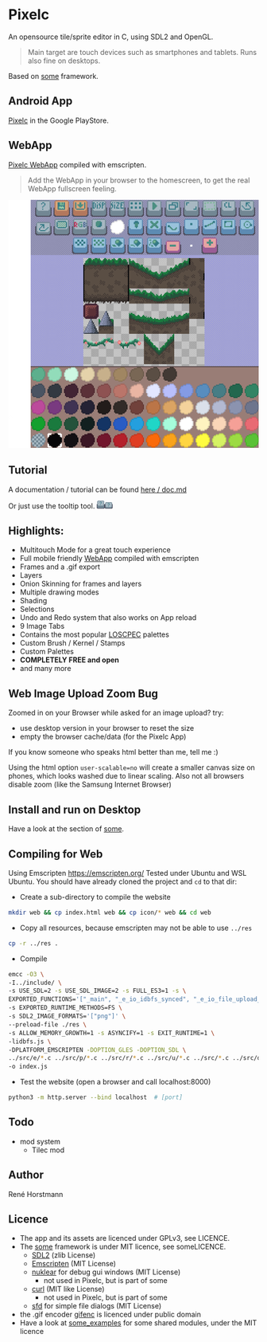 # Pixelc
An opensource tile/sprite editor in C, using SDL2 and OpenGL.

> Main target are touch devices such as smartphones and tablets.
> Runs also fine on desktops.

Based on [some](https://github.com/renehorstmann/some) framework.

## Android App
[Pixelc](https://play.google.com/store/apps/details?id=de.horsimann.pixelc) in the Google PlayStore.

## WebApp
[Pixelc WebApp](https://renehorstmann.github.io/pixelc) compiled with emscripten.

> Add the WebApp in your browser to the homescreen, to get the real WebApp fullscreen feeling.

![example_image](example.png)

## Tutorial
A documentation / tutorial can be found [here / doc.md](doc.md)

Or just use the tooltip tool. ![img](res/button_tooltip.png)

## Highlights:
- Multitouch Mode for a great touch experience
- Full mobile friendly [WebApp](https://renehorstmann.github.io/pixelc) compiled with emscripten
- Frames and a .gif export
- Layers
- Onion Skinning for frames and layers
- Multiple drawing modes
- Shading
- Selections
- Undo and Redo system that also works on App reload
- 9 Image Tabs
- Contains the most popular [LOSCPEC](https://lospec.com/palette-list) palettes
- Custom Brush / Kernel / Stamps
- Custom Palettes
- **COMPLETELY FREE and open**
- and many more

## Web Image Upload Zoom Bug
Zoomed in on your Browser while asked for an image upload?
try:
- use desktop version in your browser to reset the size
- empty the browser cache/data (for the Pixelc App)

If you know someone who speaks html better than me, tell me :)

Using the html option `user-scalable=no` will create a smaller canvas size on phones, which looks washed due to linear scaling. 
Also not all browsers disable zoom (like the Samsung Internet Browser)

## Install and run on Desktop
Have a look at the section of [some](https://github.com/renehorstmann/some).


## Compiling for Web
Using Emscripten https://emscripten.org/
Tested under Ubuntu and WSL Ubuntu.
You should have already cloned the project and `cd` to that dir:

- Create a sub-directory to compile the website
```sh
mkdir web && cp index.html web && cp icon/* web && cd web
```

- Copy all resources, because emscripten may not be able to use `../res`
```sh
cp -r ../res .
```

- Compile
```sh
emcc -O3 \
-I../include/ \
-s USE_SDL=2 -s USE_SDL_IMAGE=2 -s FULL_ES3=1 -s \
EXPORTED_FUNCTIONS='["_main", "_e_io_idbfs_synced", "_e_io_file_upload_done"]' \
-s EXPORTED_RUNTIME_METHODS=FS \
-s SDL2_IMAGE_FORMATS='["png"]' \
--preload-file ./res \
-s ALLOW_MEMORY_GROWTH=1 -s ASYNCIFY=1 -s EXIT_RUNTIME=1 \
-lidbfs.js \
-DPLATFORM_EMSCRIPTEN -DOPTION_GLES -DOPTION_SDL \
../src/e/*.c ../src/p/*.c ../src/r/*.c ../src/u/*.c ../src/*.c ../src/dialog/*.c ../src/tool/*.c \
-o index.js
```

- Test the website (open a browser and call localhost:8000)
```sh
python3 -m http.server --bind localhost  # [port]
```

## Todo

- mod system
  - Tilec mod


## Author
René Horstmann

## Licence
- The app and its assets are licenced under GPLv3, see LICENCE.
- The [some](https://github.com/renehorstmann/some) framework is under MIT licence, see someLICENCE.
    - [SDL2](https://www.libsdl.org/) (zlib License)
    - [Emscripten](emscripten.org) (MIT License)
    - [nuklear](https://github.com/Immediate-Mode-UI/Nuklear) for debug gui windows (MIT License) 
      - not used in Pixelc, but is part of some
    - [curl](https://curl.se/docs/copyright.html) (MIT like License) 
      - not used in Pixelc, but is part of some
    - [sfd](https://github.com/rxi/sfd) for simple file dialogs (MIT License)
- the .gif encoder [gifenc](https://github.com/lecram/gifenc) is licenced under public domain
- Have a look at [some_examples](https://github.com/renehorstmann/some_examples) for some shared modules, under the MIT licence

